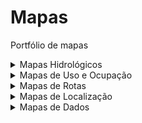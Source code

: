 # Mapas
Portfólio de mapas

<details>
  <summary>Mapas Hidrológicos</summary>
  
  - [Mapa de Precipitação Bacia Hidrográfica do Rio Mamanguape]
(https://github.com/Emanuel2806PB/Mapas/blob/M-precipitacao/Rede%20Pluviom%C3%A9trica%20-%2020%20ANOS-interpolados-chao.pdf)

</details>

<details>
  <summary> Mapas de Uso e Ocupação</summary>
  
  Aqui estão os mapas de uso e ocupação:
  - [Mapa de Áreas Urbanas](link_para_o_mapa)
  - [Mapa de Uso do Solo](link_para_o_mapa)
  - [Mapa de Áreas Protegidas](link_para_o_mapa)

</details>

<details>
  <summary>Mapas de Rotas</summary>
  
  Aqui estão os mapas de rotas:
  - [Mapa de Ciclovias](link_para_o_mapa)
  - [Mapa de Rotas de Transporte Público](link_para_o_mapa)
  - [Mapa de Trilhas](link_para_o_mapa)

</details>

<details>
  <summary>Mapas de Localização</summary>
  
  Aqui estão os mapas de localização:
  - [Mapa de Pontos Turísticos](link_para_o_mapa)
  - [Mapa de Lojas e Comércio](link_para_o_mapa)
  - [Mapa de Endereços](link_para_o_mapa)

</details>

<details>
  <summary>Mapas de Dados</summary>
  
  Aqui estão os mapas de dados:
  - [Mapa de População](link_para_o_mapa)
  - [Mapa de Economia Local](link_para_o_mapa)
  - [Mapa de Dados Climáticos](link_para_o_mapa)

</details>
